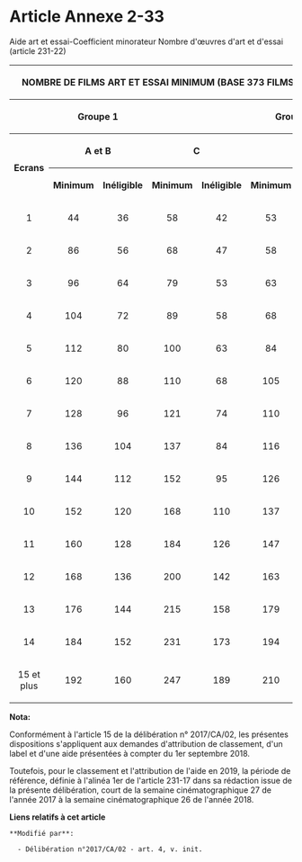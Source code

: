 # Article Annexe 2-33

Aide art et essai-Coefficient minorateur Nombre d'œuvres d'art et d'essai (article 231-22)

<table>
  <tbody>
    <tr>
      <th colspan="9">

NOMBRE DE FILMS ART ET ESSAI MINIMUM (BASE 373 FILMS RECOMMANDÉS ART & ESSAI)</th>
    </tr>
    <tr>
      <th> </th>
      <th colspan="2">

Groupe 1</th>
      <th colspan="6">

Groupe 2</th>
    </tr>
    <tr>
      <th rowspan="2">

Ecrans</th>
      <th colspan="2">

A et B</th>
      <th colspan="2">

C</th>
      <th colspan="2">

D</th>
      <th colspan="2">

E</th>
    </tr>
    <tr>
      <th>

Minimum</th>
      <th>

Inéligible</th>
      <th>

Minimum</th>
      <th>

Inéligible</th>
      <th>

Minimum</th>
      <th>

Inéligible</th>
      <th>

Minimum</th>
      <th>

Inéligible</th>
    </tr>
    <tr>
      <td align="center">

1</td>
      <td align="center">

44</td>
      <td align="center">

36</td>
      <td align="center">

58</td>
      <td align="center">

42</td>
      <td align="center">

53</td>
      <td align="center">

32</td>
      <td align="center">

37</td>
      <td align="center">

21</td>
    </tr>
    <tr>
      <td align="center">

2</td>
      <td align="center">

86</td>
      <td align="center">

56</td>
      <td align="center">

68</td>
      <td align="center">

47</td>
      <td align="center">

58</td>
      <td align="center">

37</td>
      <td align="center">

47</td>
      <td align="center">

26</td>
    </tr>
    <tr>
      <td align="center">

3</td>
      <td align="center">

96</td>
      <td align="center">

64</td>
      <td align="center">

79</td>
      <td align="center">

53</td>
      <td align="center">

63</td>
      <td align="center">

47</td>
      <td align="center">

58</td>
      <td align="center">

32</td>
    </tr>
    <tr>
      <td align="center">

4</td>
      <td align="center">

104</td>
      <td align="center">

72</td>
      <td align="center">

89</td>
      <td align="center">

58</td>
      <td align="center">

68</td>
      <td align="center">

53</td>
      <td align="center">

63</td>
      <td align="center">

37</td>
    </tr>
    <tr>
      <td align="center">

5</td>
      <td align="center">

112</td>
      <td align="center">

80</td>
      <td align="center">

100</td>
      <td align="center">

63</td>
      <td align="center">

84</td>
      <td align="center">

58</td>
      <td align="center">

68</td>
      <td align="center">

42</td>
    </tr>
    <tr>
      <td align="center">

6</td>
      <td align="center">

120</td>
      <td align="center">

88</td>
      <td align="center">

110</td>
      <td align="center">

68</td>
      <td align="center">

105</td>
      <td align="center">

63</td>
      <td align="center">

79</td>
      <td align="center">

53</td>
    </tr>
    <tr>
      <td align="center">

7</td>
      <td align="center">

128</td>
      <td align="center">

96</td>
      <td align="center">

121</td>
      <td align="center">

74</td>
      <td align="center">

110</td>
      <td align="center">

74</td>
      <td align="center">

89</td>
      <td align="center">

63</td>
    </tr>
    <tr>
      <td align="center">

8</td>
      <td align="center">

136</td>
      <td align="center">

104</td>
      <td align="center">

137</td>
      <td align="center">

84</td>
      <td align="center">

116</td>
      <td align="center">

84</td>
      <td align="center">

100</td>
      <td align="center">

74</td>
    </tr>
    <tr>
      <td align="center">

9</td>
      <td align="center">

144</td>
      <td align="center">

112</td>
      <td align="center">

152</td>
      <td align="center">

95</td>
      <td align="center">

126</td>
      <td align="center">

95</td>
      <td align="center">

116</td>
      <td align="center">

84</td>
    </tr>
    <tr>
      <td align="center">

10</td>
      <td align="center">

152</td>
      <td align="center">

120</td>
      <td align="center">

168</td>
      <td align="center">

110</td>
      <td align="center">

137</td>
      <td align="center">

105</td>
      <td align="center">

126</td>
      <td align="center">

95</td>
    </tr>
    <tr>
      <td align="center">

11</td>
      <td align="center">

160</td>
      <td align="center">

128</td>
      <td align="center">

184</td>
      <td align="center">

126</td>
      <td align="center">

147</td>
      <td align="center">

116</td>
      <td align="center">

137</td>
      <td align="center">

105</td>
    </tr>
    <tr>
      <td align="center">

12</td>
      <td align="center">

168</td>
      <td align="center">

136</td>
      <td align="center">

200</td>
      <td align="center">

142</td>
      <td align="center">

163</td>
      <td align="center">

126</td>
      <td align="center">

147</td>
      <td align="center">

116</td>
    </tr>
    <tr>
      <td align="center">

13</td>
      <td align="center">

176</td>
      <td align="center">

144</td>
      <td align="center">

215</td>
      <td align="center">

158</td>
      <td align="center">

179</td>
      <td align="center">

137</td>
      <td align="center">

158</td>
      <td align="center">

126</td>
    </tr>
    <tr>
      <td align="center">

14</td>
      <td align="center">

184</td>
      <td align="center">

152</td>
      <td align="center">

231</td>
      <td align="center">

173</td>
      <td align="center">

194</td>
      <td align="center">

147</td>
      <td align="center">

168</td>
      <td align="center">

137</td>
    </tr>
    <tr>
      <td align="center">

15 et plus</td>
      <td align="center">

192</td>
      <td align="center">

160</td>
      <td align="center">

247</td>
      <td align="center">

189</td>
      <td align="center">

210</td>
      <td align="center">

158</td>
      <td align="center">

179</td>
      <td align="center">

147</td>
    </tr>
  </tbody>
</table>

**Nota:**

Conformément à l'article 15 de la délibération n° 2017/CA/02, les présentes dispositions s'appliquent aux demandes
d'attribution de classement, d'un label et d'une aide présentées à compter du 1er septembre 2018.

Toutefois, pour le classement et l'attribution de l'aide en 2019, la période de référence, définie à l'alinéa 1er de
l'article 231-17 dans sa rédaction issue de la présente délibération, court de la semaine cinématographique 27 de l'année
2017 à la semaine cinématographique 26 de l'année 2018.

**Liens relatifs à cet article**

	**Modifié par**:

	  - Délibération n°2017/CA/02 - art. 4, v. init.
